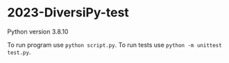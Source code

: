 # 2023-DiversiPy-test

Python version 3.8.10

To run program use `python script.py`.
To run tests use `python -m unittest test.py`.